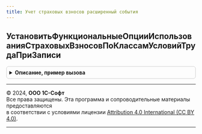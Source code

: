 ```yaml
---
title: Учет страховых взносов расширенный события
---
```



## УстановитьФункциональныеОпцииИспользованияСтраховыхВзносовПоКлассамУсловийТрудаПриЗаписи
<details style="margin: 1em 0; padding: 0.5em; border: 1px solid #ccc; border-radius: 6px;">

<summary style="font-weight: bold; cursor: pointer;">Описание, пример вызова</summary>

```bsl

Процедура УстановитьФункциональныеОпцииИспользованияСтраховыхВзносовПоКлассамУсловийТрудаПриЗаписи(Источник, Отказ, Замещение) Экспорт
```

Пример вызова
```bsl
УчетСтраховыхВзносовРасширенныйСобытия.УстановитьФункциональныеОпцииИспользованияСтраховыхВзносовПоКлассамУсловийТрудаПриЗаписи(Источник, Отказ, Замещение) 
```
</details>

---

© 2024, **ООО 1С-Софт**  
Все права защищены. Эта программа и сопроводительные материалы предоставляются  
в соответствии с условиями лицензии [Attribution 4.0 International (CC BY 4.0)](https://creativecommons.org/licenses/by/4.0/legalcode).

---
